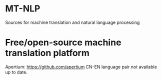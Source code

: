 # MT-NLP
Sources for machine translation and natural language processing
# Free/open-source machine translation platform
Apertium: https://github.com/apertium
CN-EN language pair not available up to date.
